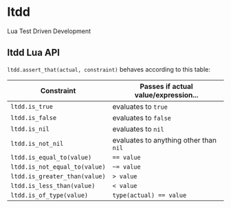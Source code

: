 # ltdd
Lua Test Driven Development

## ltdd Lua API

`ltdd.assert_that(actual, constraint)` behaves according to this table:

| Constraint | Passes if actual value/expression... |
| ---------- | ------------------------------------ |
| `ltdd.is_true` | evaluates to `true` |
| `ltdd.is_false` | evaluates to `false` |
| `ltdd.is_nil` | evaluates to `nil` |
| `ltdd.is_not_nil` | evaluates to anything other than `nil` |
| `ltdd.is_equal_to(value)` | `== value` |
| `ltdd.is_not_equal_to(value)` | `~= value` |
| `ltdd.is_greater_than(value)` | `> value` |
| `ltdd.is_less_than(value)` | `< value` |
| `ltdd.is_of_type(value)` | `type(actual) == value` |
